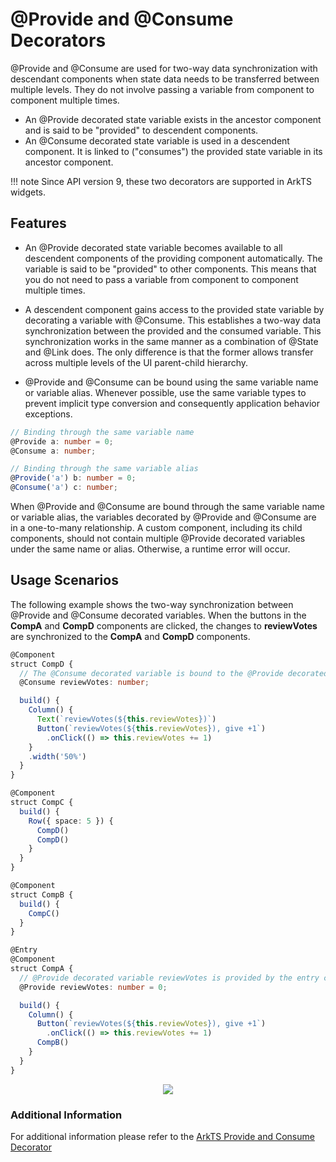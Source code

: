# @Provide and @Consume Decorators


@Provide and @Consume are used for two-way data synchronization with descendant components when state data needs to be transferred between multiple levels. They do not involve passing a variable from component to component multiple times.


- An @Provide decorated state variable exists in the ancestor component and is said to be "provided" to descendent components. 
- An @Consume decorated state variable is used in a descendent component. It is linked to ("consumes") the provided state variable in its ancestor component.

!!! note
    Since API version 9, these two decorators are supported in ArkTS widgets.


## Features

- An @Provide decorated state variable becomes available to all descendent components of the providing component automatically. The variable is said to be "provided" to other components. This means that you do not need to pass a variable from component to component multiple times.

- A descendent component gains access to the provided state variable by decorating a variable with @Consume. This establishes a two-way data synchronization between the provided and the consumed variable. This synchronization works in the same manner as a combination of @State and @Link does. The only difference is that the former allows transfer across multiple levels of the UI parent-child hierarchy.

- @Provide and @Consume can be bound using the same variable name or variable alias. Whenever possible, use the same variable types to prevent implicit type conversion and consequently application behavior exceptions.


```ts
// Binding through the same variable name
@Provide a: number = 0;
@Consume a: number;

// Binding through the same variable alias
@Provide('a') b: number = 0;
@Consume('a') c: number;
```


When @Provide and @Consume are bound through the same variable name or variable alias, the variables decorated by @Provide and @Consume are in a one-to-many relationship. A custom component, including its child components, should not contain multiple @Provide decorated variables under the same name or alias. Otherwise, a runtime error will occur.

## Usage Scenarios

The following example shows the two-way synchronization between @Provide and @Consume decorated variables. When the buttons in the **CompA** and **CompD** components are clicked, the changes to **reviewVotes** are synchronized to the **CompA** and **CompD** components.



```ts
@Component
struct CompD {
  // The @Consume decorated variable is bound to the @Provide decorated variable in its ancestor component CompA under the same attribute name.
  @Consume reviewVotes: number;

  build() {
    Column() {
      Text(`reviewVotes(${this.reviewVotes})`)
      Button(`reviewVotes(${this.reviewVotes}), give +1`)
        .onClick(() => this.reviewVotes += 1)
    }
    .width('50%')
  }
}

@Component
struct CompC {
  build() {
    Row({ space: 5 }) {
      CompD()
      CompD()
    }
  }
}

@Component
struct CompB {
  build() {
    CompC()
  }
}

@Entry
@Component
struct CompA {
  // @Provide decorated variable reviewVotes is provided by the entry component CompA.
  @Provide reviewVotes: number = 0;

  build() {
    Column() {
      Button(`reviewVotes(${this.reviewVotes}), give +1`)
        .onClick(() => this.reviewVotes += 1)
      CompB()
    }
  }
}
```
<div style="text-align:center">
    <img src='../../images/image-basic/image22.png'>
</div>

### Additional Information
For additional information please refer to the [ArkTS Provide and Consume Decorator](https://github.com/eclipse-oniro-mirrors/docs/blob/OpenHarmony-5.1.0-Release/en/application-dev/quick-start/arkts-provide-and-consume.md) 